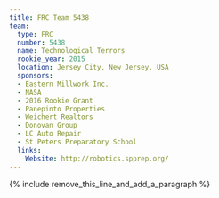 ```yaml
---
title: FRC Team 5438
team:
  type: FRC
  number: 5438
  name: Technological Terrors
  rookie_year: 2015
  location: Jersey City, New Jersey, USA
  sponsors:
  - Eastern Millwork Inc.
  - NASA
  - 2016 Rookie Grant
  - Panepinto Properties
  - Weichert Realtors
  - Donovan Group
  - LC Auto Repair
  - St Peters Preparatory School
  links:
    Website: http://robotics.spprep.org/
---
```


{% include remove_this_line_and_add_a_paragraph %}